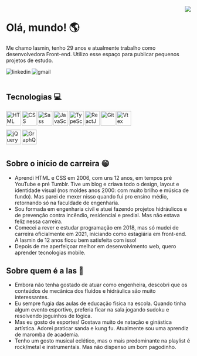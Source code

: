 <img align="right" src="https://cdn.discordapp.com/attachments/1003853007319990425/1003865935142203413/imagem.png" />

<h1>Olá, mundo! 🌎</h1>
<p>Me chamo Iasmin, tenho 29 anos e atualmente trabalho como desenvolvedora Front-end. 
Utilizo esse espaço para publicar pequenos projetos de estudo.</p> 
<div display="inline-block" align="left">
<a href="https://www.linkedin.com/in/iasminln/" target="_blank">
<img align="left" src="https://img.shields.io/badge/LinkedIn-0077B5?style=for-the-badge&logo=linkedin&logoColor=white" alt="linkedin" />
</a>
<a href="mailto:iasmin.ln94@gmail.com">
<img align="left" src="https://img.shields.io/badge/Gmail-D14836?style=for-the-badge&logo=gmail&logoColor=white" alt="gmail" />
</a>
</br>
</br>
<h2>Tecnologias 💻</h2>
<img align="left" src="https://cdn.jsdelivr.net/gh/devicons/devicon/icons/html5/html5-original.svg" width="40px" title="HTML" />
<img align="left" src="https://cdn.jsdelivr.net/gh/devicons/devicon/icons/css3/css3-original.svg" width="40px" title="CSS" />
<img align="left" src="https://cdn.jsdelivr.net/gh/devicons/devicon/icons/sass/sass-original.svg" width="40px" title="Sass" />
<img align="left" src="https://cdn.jsdelivr.net/gh/devicons/devicon/icons/javascript/javascript-original.svg" width="40px" title="JavaScript" />
<img align="left" src="https://cdn.jsdelivr.net/gh/devicons/devicon/icons/typescript/typescript-original.svg" width="40px" title="TypeScript" />
<img align="left" src="https://cdn.jsdelivr.net/gh/devicons/devicon/icons/react/react-original.svg" width="40px" title="ReactJS" />
<img align="left" src="https://cdn.jsdelivr.net/gh/devicons/devicon/icons/git/git-original.svg" width="40px" title="Git" />
<img align="left" src="https://cdn.discordapp.com/attachments/1003853007319990425/1004026079192809543/logo-vtex.png" width="40px" title="Vtex" />
</br>
</br> 
</br>  
<img align="left" src="https://cdn.jsdelivr.net/gh/devicons/devicon/icons/jquery/jquery-plain-wordmark.svg" width="40px" title="jQuery" />    
<img align="left" src="https://cdn.jsdelivr.net/gh/devicons/devicon/icons/graphql/graphql-plain.svg" width="40px" title="GraphQL" />      
</br>
</br>
</br>

<h2 align="left">Sobre o início de carreira 😁</h2>
<ul>
<li>Aprendi HTML e CSS em 2006, com uns 12 anos, em tempos pré YouTube e pré Tumblr. Tive um blog e criava todo o design, layout e identidade visual (nos moldes anos 2000: com muito brilho e música de fundo). Mas parei de mexer nisso quando fui pro ensino médio, retornando só na faculdade de engenharia.</li>
<li>Sou formada em engenharia civil e atuei fazendo projetos hidráulicos e de prevenção contra incêndio, residencial e predial. Mas não estava feliz nessa carreira.</li>
<li>Comecei a rever e estudar programação em 2018, mas só mudei de carreira oficialmente em 2021, iniciando como estagiária em front-end. A Iasmin de 12 anos ficou bem satisfeita com isso!</li>
<li>Depois de me aperfeiçoar melhor em desenvolvimento web, quero aprender tecnologias mobile.</li>
</ul>

<h2 align="left">Sobre quem é a Ias 🌸</h2>
<ul>
<li>Embora não tenha gostado de atuar como engenheira, descobri que os conteúdos de mecânica dos fluídos e hidráulica são muito interessantes.</li>
<li>Eu sempre fugia das aulas de educação física na escola. Quando tinha algum evento esportivo, preferia ficar na sala jogando sudoku e resolvendo joguinhos de lógica.</li>
<li>Mas eu gosto de esportes! Gostava muito de natação e ginástica artística. Adorei praticar sanda e kung fu. Atualmente sou uma aprendiz de maromba de academia.</li>
<li>Tenho um gosto musical eclético, mas o mais predominante na playlist é rock/metal e instrumentais. Mas não dispenso um bom pagodinho.</li>
</ul>


<!----
<div>
<a href="https://github.com/iasminln">
<img height="180em" src="https://github-readme-stats.vercel.app/api/top-langs/?username=iasminln&layout=compact&langs_count=7&theme=dracula"/>
<img height="180em" src="https://github-readme-stats.vercel.app/api?username=iasminln&show_icons=true&theme=dracula&include_all_commits=true&count_private=true"/>
</div>
---->
